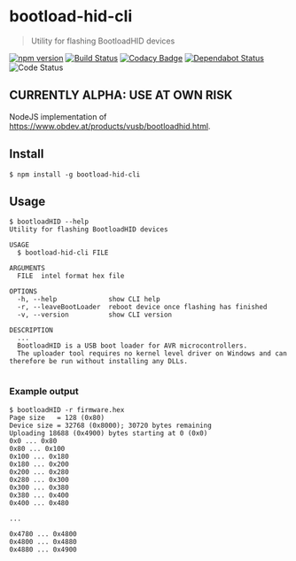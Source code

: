 # bootload-hid-cli
> Utility for flashing BootloadHID devices

[![npm version](https://badge.fury.io/js/bootload-hid-cli.svg)](https://badge.fury.io/js/bootload-hid-cli)
[![Build Status](https://travis-ci.org/zvecr/bootload-hid-cli.svg?branch=master)](https://travis-ci.org/zvecr/bootload-hid-cli)
[![Codacy Badge](https://api.codacy.com/project/badge/Grade/19989aa674a542ae899a7c6ad26d9985)](https://www.codacy.com/app/zvecr/bootload-hid-cli?utm_source=github.com&amp;utm_medium=referral&amp;utm_content=zvecr/bootload-hid-cli&amp;utm_campaign=Badge_Grade)
[![Dependabot Status](https://api.dependabot.com/badges/status?host=github&repo=zvecr/bootload-hid-cli)](https://dependabot.com)
![Code Status](https://img.shields.io/badge/status-alpha-red.svg)

## CURRENTLY ALPHA: USE AT OWN RISK

NodeJS implementation of <https://www.obdev.at/products/vusb/bootloadhid.html>.

## Install

```shell
$ npm install -g bootload-hid-cli
```

## Usage

```shell
$ bootloadHID --help
Utility for flashing BootloadHID devices

USAGE
  $ bootload-hid-cli FILE

ARGUMENTS
  FILE  intel format hex file

OPTIONS
  -h, --help             show CLI help
  -r, --leaveBootLoader  reboot device once flashing has finished
  -v, --version          show CLI version

DESCRIPTION
  ...
  BootloadHID is a USB boot loader for AVR microcontrollers.
  The uploader tool requires no kernel level driver on Windows and can therefore be run without installing any DLLs.


```

### Example output
```shell
$ bootloadHID -r firmware.hex
Page size   = 128 (0x80)
Device size = 32768 (0x8000); 30720 bytes remaining
Uploading 18688 (0x4900) bytes starting at 0 (0x0)
0x0 ... 0x80
0x80 ... 0x100
0x100 ... 0x180
0x180 ... 0x200
0x200 ... 0x280
0x280 ... 0x300
0x300 ... 0x380
0x380 ... 0x400
0x400 ... 0x480

...

0x4780 ... 0x4800
0x4800 ... 0x4880
0x4880 ... 0x4900
```
